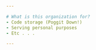 ```yaml
---

# What is this organization for?
- Code storage (Poggit Down!)
- Serving personal purposes
- Etc . . .

---
```

